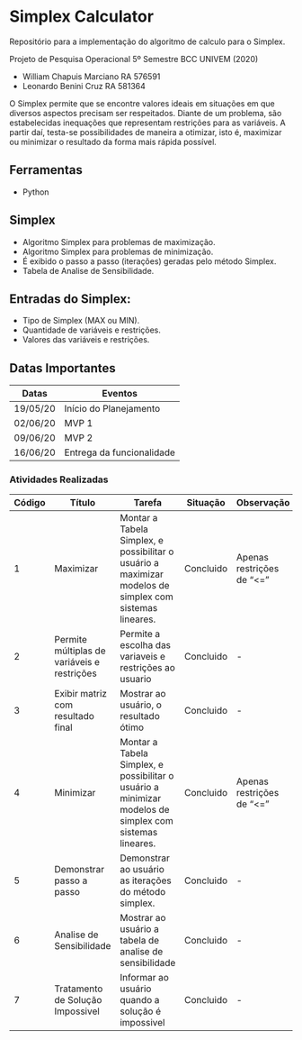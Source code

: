 # Simplex Calculator

Repositório para a implementação do algoritmo de calculo para o Simplex.

Projeto de Pesquisa Operacional
5º Semestre BCC UNIVEM (2020)

- William Chapuis Marciano    RA 576591  
- Leonardo Benini Cruz        RA 581364

O Simplex permite que se encontre valores ideais em situações em que diversos aspectos precisam ser respeitados. Diante de um problema, são estabelecidas inequações que representam restrições para as variáveis. A partir daí, testa-se possibilidades de maneira a otimizar, isto é, maximizar ou minimizar o resultado da forma mais rápida possível.

## Ferramentas

- Python

## Simplex

- Algoritmo Simplex para problemas de maximização.
- Algoritmo Simplex para problemas de minimização.
- É exibido o passo a passo (iterações) geradas pelo método Simplex.
- Tabela de Analise de Sensibilidade.

## Entradas do Simplex:

- Tipo de Simplex (MAX ou MIN).
- Quantidade de variáveis e restrições.
- Valores das variáveis e restrições.

## Datas Importantes

Datas | Eventos
--------- | ------
19/05/20     | Início do Planejamento
02/06/20     | MVP 1
09/06/20     | MVP 2
16/06/20     | Entrega da funcionalidade

### Atividades Realizadas

Código | Título | Tarefa | Situação | Observação
--------- | ------ | -------| -------| -------
1 | Maximizar | Montar a Tabela Simplex, e possibilitar o usuário a maximizar modelos de simplex com sistemas lineares. | Concluido | Apenas restrições de “<=”
2 | Permite múltiplas de variáveis e restrições | Permite a escolha das variaveis e restrições ao usuario | Concluido | -
3 | Exibir matriz com resultado final | Mostrar ao usuário, o resultado ótimo | Concluido | -
4 | Minimizar | Montar a Tabela Simplex, e possibilitar o usuário a minimizar modelos de simplex com sistemas lineares. | Concluido | Apenas restrições de “<=”
5 | Demonstrar passo a passo | Demonstrar ao usuário as iterações do método simplex. | Concluido | -
6 | Analise de Sensibilidade | Mostrar ao usuário a tabela de analise de sensibilidade | Concluido | -
7 | Tratamento de Solução Impossivel | Informar ao usuário quando a solução é impossivel | Concluido | -
